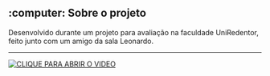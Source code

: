 <h2 id="sobre-o-projeto">:computer: Sobre o projeto</h2>
  <p>Desenvolvido durante um projeto para avaliação na faculdade UniRedentor, feito junto com um amigo da sala Leonardo.</p>
<hr>

[![CLIQUE PARA ABRIR O VIDEO](https://lh6.googleusercontent.com/lBZxeI-i1jAa0NauHmNedJ9ZS38EAKv71WsnHxUCzfVC9up0BVfTNT5SlIggjsO_4pggnpTShrv9csLyxuAS=w1600-h761)](https://drive.google.com/file/d/1jov_uXgTcfrUu7C2McdDObu590qcVqoD/preview)
